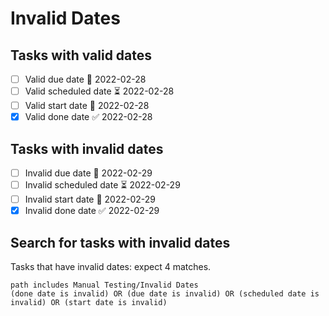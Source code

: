 # Invalid Dates

## Tasks with valid dates

- [ ] Valid due date 📅 2022-02-28
- [ ] Valid scheduled date ⏳ 2022-02-28
- [ ] Valid start date 🛫 2022-02-28
- [x] Valid done date ✅ 2022-02-28

## Tasks with invalid dates

- [ ] Invalid due date 📅 2022-02-29
- [ ] Invalid scheduled date ⏳ 2022-02-29
- [ ] Invalid start date 🛫 2022-02-29
- [x] Invalid done date ✅ 2022-02-29

## Search for tasks with invalid dates

Tasks that have invalid dates: expect 4 matches.

```tasks
path includes Manual Testing/Invalid Dates
(done date is invalid) OR (due date is invalid) OR (scheduled date is invalid) OR (start date is invalid)
```
